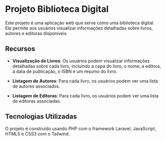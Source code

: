 # Projeto Biblioteca Digital

Este projeto é uma aplicação web que serve como uma biblioteca digital. Ele permite aos usuários visualizar informações detalhadas sobre livros, autores e editoras disponíveis.

## Recursos

- **Visualização de Livros**: Os usuários podem visualizar informações detalhadas sobre cada livro, incluindo a capa do livro, o nome, a editora, a data de publicação, o ISBN e um resumo do livro.

- **Listagem de Autores**: Para cada livro, os usuários podem ver uma lista de autores associados.

- **Listagem de Editoras**: Para cada livro, os usuários podem ver uma lista de editoras associadas.


## Tecnologias Utilizadas

O projeto é construído usando PHP com o framework Laravel, JavaScript, HTML5 e CSS3 com o Tailwind.
